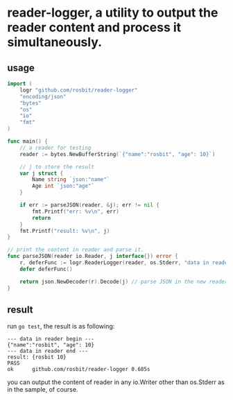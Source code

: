 # reader-logger, a utility to output the reader content and process it simultaneously.

## usage

```go
import (
	logr "github.com/rosbit/reader-logger"
	"encoding/json"
	"bytes"
	"os"
	"io"
	"fmt"
)

func main() {
	// a reader for testing
	reader := bytes.NewBufferString(`{"name":"rosbit", "age": 10}`)

	// j to store the result
	var j struct {
		Name string `json:"name"`
		Age int `json:"age"`
	}

	if err := parseJSON(reader, &j); err != nil {
		fmt.Printf("err: %v\n", err)
		return
	}
	fmt.Printf("result: %v\n", j)
}

// print the content in reader and parse it.
func parseJSON(reader io.Reader, j interface{}) error {
	r, deferFunc := logr.ReaderLogger(reader, os.Stderr, "data in reader") // create a new reader
	defer deferFunc()

	return json.NewDecoder(r).Decode(j) // parse JSON in the new reader
}
```

## result

run `go test`, the result is as following:

```
--- data in reader begin ---
{"name":"rosbit", "age": 10}
--- data in reader end ---
result: {rosbit 10}
PASS
ok  	github.com/rosbit/reader-logger	0.685s
```

you can output the content of reader in any io.Writer other than os.Stderr as in the sample, of course.
